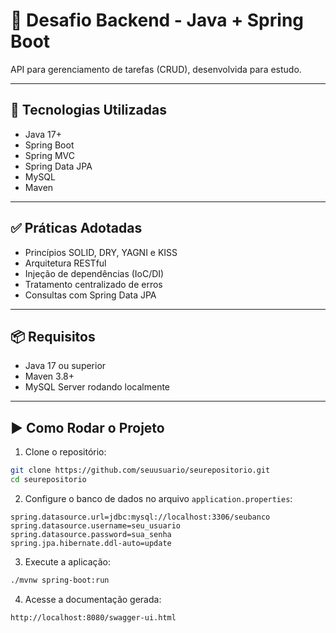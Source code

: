# 🧠 Desafio Backend - Java + Spring Boot

API para gerenciamento de tarefas (CRUD), desenvolvida para estudo.

---

## 🚀 Tecnologias Utilizadas

- Java 17+
- Spring Boot
- Spring MVC
- Spring Data JPA
- MySQL
- Maven

---

## ✅ Práticas Adotadas

- Princípios SOLID, DRY, YAGNI e KISS
- Arquitetura RESTful
- Injeção de dependências (IoC/DI)
- Tratamento centralizado de erros
- Consultas com Spring Data JPA

---

## 📦 Requisitos

- Java 17 ou superior
- Maven 3.8+
- MySQL Server rodando localmente

---

## ▶️ Como Rodar o Projeto

1. Clone o repositório:

```bash
git clone https://github.com/seuusuario/seurepositorio.git
cd seurepositorio
```

2. Configure o banco de dados no arquivo `application.properties`:

```properties
spring.datasource.url=jdbc:mysql://localhost:3306/seubanco
spring.datasource.username=seu_usuario
spring.datasource.password=sua_senha
spring.jpa.hibernate.ddl-auto=update
```

3. Execute a aplicação:

```bash
./mvnw spring-boot:run
```

4. Acesse a documentação gerada:

```
http://localhost:8080/swagger-ui.html
```
